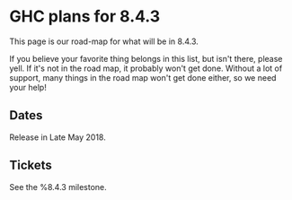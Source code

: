 # GHC plans for 8.4.3


This page is our road-map for what will be in 8.4.3.  


If you believe your favorite thing belongs in this list, but isn't there, please yell.  If it's not in the road map, it probably won't get done.  Without a lot of support, many things in the road map won't get done either, so we need your help!

## Dates

Release in Late May 2018.


## Tickets

See the %8.4.3 milestone.



